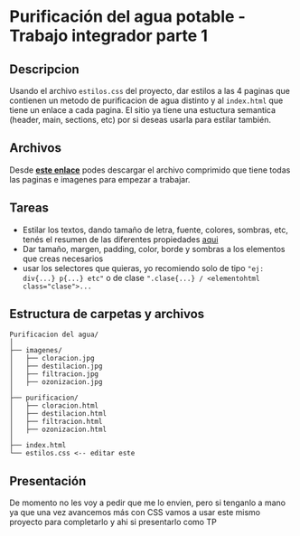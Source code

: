 # Purificación del agua potable - Trabajo integrador parte 1

## Descripcion
Usando el archivo ```estilos.css``` del proyecto, dar estilos a las 4 paginas que contienen un metodo de purificacion de agua distinto y al ```index.html``` que tiene un enlace a cada pagina.
El sitio ya tiene una estuctura semantica (header, main, sections, etc) por si deseas usarla para estilar también.

## Archivos
Desde **[este enlace](https://github.com/StarLogicSoftware/DesarrolloWeb-Junio2024/raw/main/Trabajos/Purificaci%C3%B3n%20de%20agua/Descargable%20-%20Purificaci%C3%B3n%20de%20agua.rar)** podes descargar el archivo comprimido que tiene todas las paginas e imagenes para empezar a trabajar.

## Tareas
- Estilar los textos, dando tamaño de letra, fuente, colores, sombras, etc, tenés el resumen de las diferentes propiedades [aqui](https://github.com/StarLogicSoftware/DesarrolloWeb-Junio2024/blob/main/CSS/Clase%2025-06/estilos.css)
- Dar tamaño, margen, padding, color, borde y sombras a los elementos que creas necesarios
- usar los selectores que quieras, yo recomiendo solo de tipo ```"ej: div{...} p{...} etc"``` o de clase ```".clase{...} / <elementohtml class="clase">...```

## Estructura de carpetas y archivos
```
Purificacion del agua/
│
├── imagenes/
│   ├── cloracion.jpg
│   ├── destilacion.jpg
│   ├── filtracion.jpg
│   ├── ozonizacion.jpg
│
├── purificacion/
│   ├── cloracion.html
│   ├── destilacion.html
│   ├── filtracion.html
│   ├── ozonizacion.html
│
├── index.html
└── estilos.css <-- editar este
```
## Presentación
De momento no les voy a pedir que me lo envien, pero si tenganlo a mano ya que una vez avancemos más con CSS vamos a usar este mismo proyecto para completarlo y ahi si presentarlo como TP